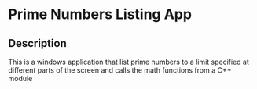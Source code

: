 # Prime Numbers Listing App

## Description
This is a windows application that list prime numbers to a limit specified at different parts of the screen and calls the math functions from a C++ module

